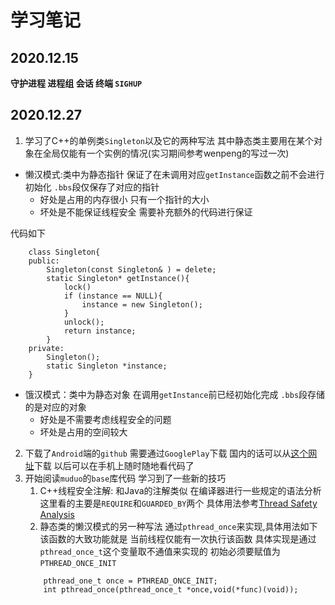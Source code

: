 # 学习笔记

## 2020.12.15 
**守护进程 进程组 会话 终端 `SIGHUP`**

## 2020.12.27
1. 学习了C++的单例类`Singleton`以及它的两种写法 其中静态类主要用在某个对象在全局仅能有一个实例的情况(实习期间参考wenpeng的写过一次)
  * 懒汉模式:类中为静态指针 保证了在未调用对应`getInstance`函数之前不会进行初始化 `.bbs`段仅保存了对应的指针
     * 好处是占用的内存很小 只有一个指针的大小
     * 坏处是不能保证线程安全 需要补充额外的代码进行保证

代码如下
```
    class Singleton{
    public:
        Singleton(const Singleton& ) = delete;
        static Singleton* getInstance(){
            lock()
            if (instance == NULL){
                instance = new Singleton();
            }
            unlock();
            return instance;
        }
    private:
        Singleton();
        static Singleton *instance;
    }
```
  * 饿汉模式：类中为静态对象 在调用`getInstance`前已经初始化完成 `.bbs`段存储的是对应的对象
     * 好处是不需要考虑线程安全的问题
     * 坏处是占用的空间较大
2. 下载了`Android`端的`github` 需要通过`GooglePlay`下载 国内的话可以从[这个网址](https://gitclone.com)下载 以后可以在手机上随时随地看代码了
3. 开始阅读`muduo`的`base`库代码 学习到了一些新的技巧
   1. C++线程安全注解: 和Java的注解类似 在编译器进行一些规定的语法分析 这里看的主要是`REQUIRE`和`GUARDED_BY`两个 具体用法参考[Thread Safety Analysis](http://clang.llvm.org/docs/ThreadSafetyAnalysis.html)
   2. 静态类的懒汉模式的另一种写法 通过`pthread_once`来实现,具体用法如下 该函数的大致功能就是 当前线程仅能有一次执行该函数 具体实现是通过`pthread_once_t`这个变量取不通值来实现的 初始必须要赋值为`PTHREAD_ONCE_INIT`
    ```
        pthread_one_t once = PTHREAD_ONCE_INIT;
        int pthread_once(pthread_once_t *once,void(*func)(void));
    ```
   
